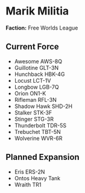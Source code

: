 # Marik Militia
**Faction:** Free Worlds League
## Current Force
- Awesome AWS-8Q
- Guillotine GLT-3N
- Hunchback HBK-4G
- Locust LCT-1V
- Longbow LGB-7Q
- Orion ON1-K
- Rifleman RFL-3N
- Shadow Hawk SHD-2H
- Stalker STK-3F
- Stinger STG-3R
- Thunderbolt TDR-5S
- Trebuchet TBT-5N
- Wolverine WVR-6R
## Planned Expansion
- Eris ERS-2N
- Ontos Heavy Tank
- Wraith TR1
